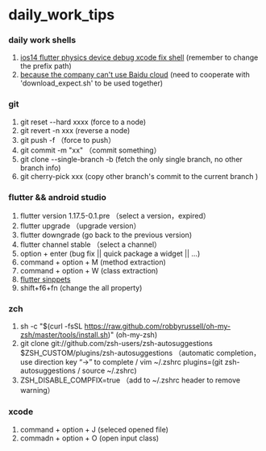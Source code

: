 # daily_work_tips

### daily work shells
 
1. [ios14 flutter physics device debug xcode fix shell](https://github.com/Wbqqqq/daily_work_tips/blob/main/iOS_14_flutter_attach_fix.sh) (remember to change the prefix path)
2. [because the company can't use Baidu cloud](https://github.com/Wbqqqq/daily_work_tips/blob/main/start_download.sh) (need to cooperate with 'download_expect.sh' to be used together)


### git

1. git reset --hard xxxx (force to a node)
2. git revert -n xxx (reverse a node)
3. git push -f （force to push）
4. git commit -m "xx" （commit something）
5. git clone --single-branch -b (fetch the only single branch, no other branch info)
6. git cherry-pick xxx (copy other branch's commit to the current branch )



### flutter && android studio

1. flutter version 1.17.5-0.1.pre （select a version，expired）
2. flutter upgrade （upgrade version）
3. flutter downgrade (go back to the previous version)
4. flutter channel stable （select a channel）
5. option + enter (bug fix || quick package a widget || ...)
6. command + option + M (method extraction)
7. command + option + W (class extraction)
8. [flutter sinppets](https://github.com/georgeherby/flutter-snippets/blob/master/README.md)
9. shift+f6+fn (change the all property)

### zch 
1. sh -c "$(curl -fsSL https://raw.github.com/robbyrussell/oh-my-zsh/master/tools/install.sh)" (oh-my-zsh)
2. git clone git://github.com/zsh-users/zsh-autosuggestions $ZSH_CUSTOM/plugins/zsh-autosuggestions （automatic completion，use direction key “->” to complete /
   vim ~/.zshrc plugins=(git zsh-autosuggestions / source ~/.zshrc)
3. ZSH_DISABLE_COMPFIX=true （add to ~/.zshrc header to remove warning）

### xcode
1. command + option + J (seleced opened file)
2. commadn + option + O (open input class)



